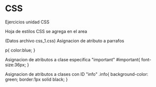 # CSS

Ejercicios unidad CSS

Hoja de estilos CSS se agrega en el area <head>
<link rel="stylesheet" type="text/css" href="css_1.css">

(Datos archivo css_1.css)
Asignacion de atributo a parrafos <p>
p{
	color:blue;
}

Asignacion de atributos a clase especifica "important"
#important{
	font-size:36px;
}

Asignacion de atributos a clases con ID "info"
.info{
	background-color: green;
	border:1px solid black;
}
